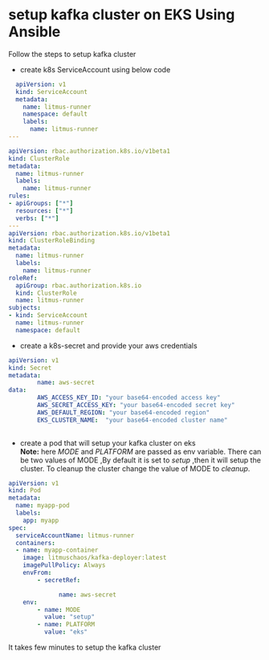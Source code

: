# setup kafka cluster on EKS  Using Ansible
Follow the steps to setup kafka cluster
- create  k8s ServiceAccount using below code
```yaml
  apiVersion: v1
  kind: ServiceAccount
  metadata:
    name: litmus-runner
    namespace: default
    labels:
      name: litmus-runner
---

apiVersion: rbac.authorization.k8s.io/v1beta1
kind: ClusterRole
metadata:
  name: litmus-runner
  labels:
    name: litmus-runner
rules:
- apiGroups: ["*"]
  resources: ["*"]
  verbs: ["*"]
---
apiVersion: rbac.authorization.k8s.io/v1beta1
kind: ClusterRoleBinding
metadata:
  name: litmus-runner
  labels:
    name: litmus-runner
roleRef:
  apiGroup: rbac.authorization.k8s.io
  kind: ClusterRole
  name: litmus-runner
subjects:
- kind: ServiceAccount
  name: litmus-runner
  namespace: default
  ```
- create a k8s-secret and provide your aws credentials
```yaml
apiVersion: v1
kind: Secret
metadata:
        name: aws-secret
data:
        AWS_ACCESS_KEY_ID: "your base64-encoded access key"   
        AWS_SECRET_ACCESS_KEY: "your base64-encoded secret key"
        AWS_DEFAULT_REGION: "your base64-encoded region"
        EKS_CLUSTER_NAME:  "your base64-encoded cluster name"
        
```
- create a pod  that will setup your kafka cluster on eks\
  **Note:** here  *MODE* and *PLATFORM* are passed as env variable. There can be two values of MODE ,By default it is set to *setup* ,then it will setup the cluster. To cleanup the cluster change the value of MODE to *cleanup*.
```yaml
apiVersion: v1
kind: Pod
metadata:
  name: myapp-pod
  labels:
    app: myapp
spec:
  serviceAccountName: litmus-runner
  containers:
  - name: myapp-container
    image: litmuschaos/kafka-deployer:latest
    imagePullPolicy: Always
    envFrom:
        - secretRef:

              name: aws-secret
    env:
        - name: MODE
          value: "setup"
        - name: PLATFORM
          value: "eks"
```
It takes few minutes to setup the kafka cluster


        

